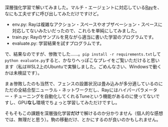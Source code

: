深層強化学習で解いてみました。マルチ・エージェントに対応している[Ray](https://docs.ray.io/en/latest/rllib/index.html)を、なにも工夫せずに呼び出してみただけですけど。

* env.py: Rayは複雑なアクション・スペースやオブザベーション・スペースに対応してないみたいだったので、これらを単純にしてみました。
* train.py: Rayのサンプルを見ながら適当に書いた学習のプログラムです。
* evaluate.py: 学習結果を試すプログラムです。

で、結果なのですが、惨敗でした……。`pip install -r requirements.txt`して`python evaluate.py`すると、かなりへっぽこなプレイをご覧いただけると思います（私はWSL2上のUbuntuで実験しました。ごめんなさい、Windowsで動くかは未検証です）。

まぁ惨敗したのも当然で、フェンスの設置状況は畳み込みが多分適しているのにただの全結合型ニューラル・ネットワークだし、Rayにはハイパーパラメーター・チューニングを自動化してくれるTuneという機能があるのに使ってないですし、GPU**なし**環境でちょっと学習してみただけですし。

そもそもこの課題を深層強化学習**だけ**で解けるのか分かりません（個人的な感想では、無理だと思う）。駒の移動だけ、とかにするのが良いのかもしれません。
